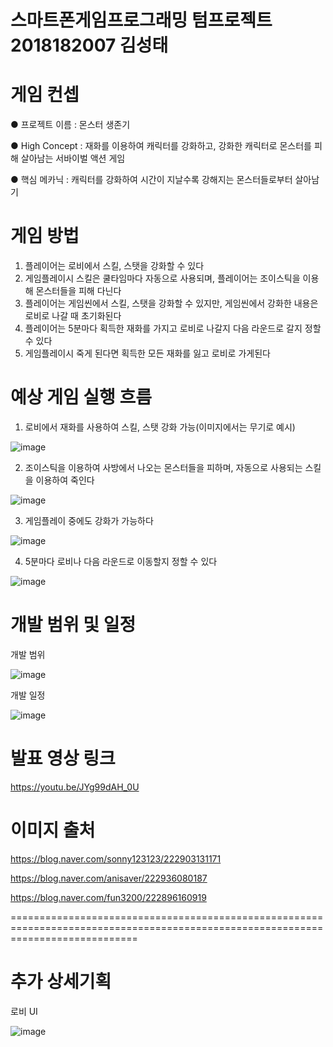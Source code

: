 # 스마트폰게임프로그래밍 텀프로젝트 2018182007 김성태

# 게임 컨셉
● 프로젝트 이름 : 몬스터 생존기 

● High Concept : 재화를 이용하여 캐릭터를 강화하고, 강화한 캐릭터로 몬스터를 피해 살아남는 서바이벌 액션 게임

● 핵심 메카닉 : 캐릭터를 강화하여 시간이 지날수록 강해지는 몬스터들로부터 살아남기 

# 게임 방법
1. 플레이어는 로비에서 스킬, 스탯을 강화할 수 있다
2. 게임플레이시 스킬은 쿨타임마다 자동으로 사용되며, 플레이어는 조이스틱을 이용해 몬스터들을 피해 다닌다
3. 플레이어는 게임씬에서 스킬, 스탯을 강화할 수 있지만, 게임씬에서 강화한 내용은 로비로 나갈 때 초기화된다
4. 플레이어는 5분마다 획득한 재화를 가지고 로비로 나갈지 다음 라운드로 갈지 정할 수 있다
5. 게임플레이시 죽게 된다면 획득한 모든 재화를 잃고 로비로 가게된다

# 예상 게임 실행 흐름
1. 로비에서 재화를 사용하여 스킬, 스탯 강화 가능(이미지에서는 무기로 예시)

![image](https://user-images.githubusercontent.com/84197808/229057101-7722e121-b522-44da-9911-3b5652e1be66.png)

2. 조이스틱을 이용하여 사방에서 나오는 몬스터들을 피하며, 자동으로 사용되는 스킬을 이용하여 죽인다

![image](https://user-images.githubusercontent.com/84197808/229052368-01488c3e-8411-4084-96d6-4bf521d7a8bf.png)

3. 게임플레이 중에도 강화가 가능하다

![image](https://user-images.githubusercontent.com/84197808/229054494-b3a0292f-5809-44da-8421-ef04e95ecbc1.png)

4. 5분마다 로비나 다음 라운드로 이동할지 정할 수 있다

![image](https://user-images.githubusercontent.com/84197808/229056911-81838465-58b4-4b8d-bfbf-a330d0f2a084.png)


# 개발 범위 및 일정
개발 범위

![image](https://user-images.githubusercontent.com/84197808/229061185-50174cb8-963e-4a42-a445-fb7346e44165.png)

개발 일정

![image](https://user-images.githubusercontent.com/84197808/229063267-0a0264cf-92ef-43a9-bb28-8b9cf065dda1.png)

# 발표 영상 링크 

https://youtu.be/JYg99dAH_0U

# 이미지 출처
https://blog.naver.com/sonny123123/222903131171

https://blog.naver.com/anisaver/222936080187

https://blog.naver.com/fun3200/222896160919

==================================================================================================================================

# 추가 상세기획
로비 UI

![image](https://user-images.githubusercontent.com/84197808/233760595-0dc8b7d7-a502-49d4-9a50-c5e409ca3305.png)
